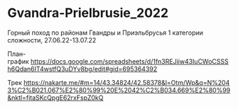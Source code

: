 # Gvandra-Prielbrusie_2022
Горный поход по районам Гвандры и Приэльбрусья 1 категории сложности, 27.06.22-13.07.22

План-график https://docs.google.com/spreadsheets/d/1fn3REJiiw43IuCWoCSSSh6Qdan6IT4wstfQ3uDYv8bg/edit#gid=695364392 

Трек https://nakarte.me/#m=14/43.34824/42.58378&l=Otm/Wp&q=N%2043%C2%B021.067%E2%80%99%20E%2042%C2%B034.669%E2%80%99&nktl=fjtaSKcQpgE62rxFspZ0kQ
